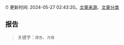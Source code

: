 :alarm_clock: 更新时间: 2024-05-27 02:43:20。[文章来源](/README.md)、[文章分类](/TAGS.md)

## 报告


> 关键字：`报告`、`月报`



